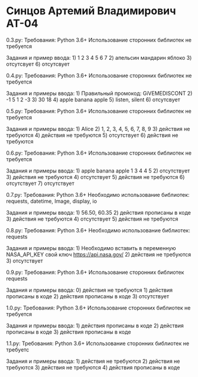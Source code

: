 # Синцов Артемий Владимирович AT-04
 0.3.py: Требования: Python 3.6+ Использование сторонних библиотек не требуется

Задания и пример ввода: 1) 1 2 3 4 5 6 7 2) апельсин мандарин яблоко 3) отсутсвует  6) отсутсвует

0.4.py: Требования: Python 3.6+ Использование сторонних библиотек не требуется

Задания и примеры ввода: 1) Правильный промокод: GiVEMEDISCONT 2) -1 5 1 2 -3 3) 30 18 4) apple banana apple 5) listen, silent 6) отсутсвует

0.5.py: Требования: Python 3.6+ Использование сторонних библиотек не требуется

Задания и примеры ввода: 1) Alice 2) 1, 2, 3, 4, 5, 6, 7, 8, 9 3) действия не требуются 4) действия не требуются 5) отсутствует 6) действия не требуются

0.6.py: Требования: Python 3.6+ Использование сторонних библиотек не требуется

Задания и примеры ввода: 1) apple banana apple 1 3 4 4 5 2) отсутствует 3) действия не требуются 4) отсутствует 5) действия не требуются 6) отсутствует 7) отсутствует

0.7.py: Требования: Python 3.6+ Необходимо использование библиотек: requests, datetime, Image, display, io

Задания и примеры ввода: 1) 56.50, 60.35 2) действия прописаны в коде 3) действия не требуются 4) отсутствует 5) действия не требуются

0.8.py: Требования: Python 3.6+ Необходимо использование библиотек: requests

Задания и примеры ввода: 1) Необходимо вставить в переменную NASA_API_KEY свой ключ https://api.nasa.gov/ 2) действия не требуются 3) отсутствует

0.9.py: Требования: Python 3.6+ Использование сторонних библиотек requests

Задания и примеры ввода: 0) действия не требуются 1) действия прописаны в коде 2) действия прописаны в коде 3) отсутствует

1.0.py: Требования: Python 3.6+ Использование сторонних библиотек не требуется

Задания и примеры ввода: 1) действия прописаны в коде 2) действия прописаны в коде 3) действия прописаны в коде

1.1.py: Требования: Python 3.6+ Использование сторонних библиотек не требуетс

Задания и примеры ввода: 1) действия не требуются 2) действия не требуются 3) действия не требуются 4) действия прописаны в коде
